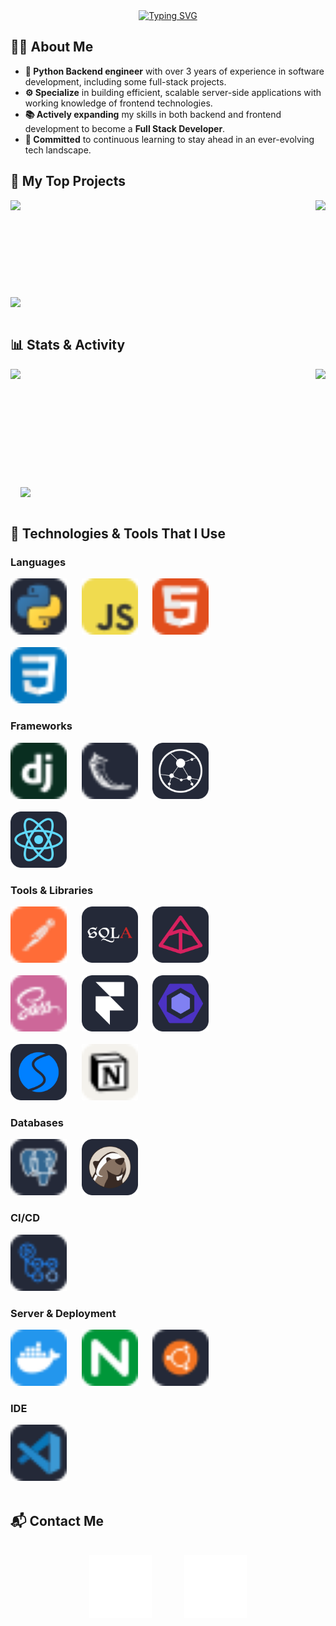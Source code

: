 <div align="center"> 
  <a href="https://git.io/typing-svg">
    <img src="https://readme-typing-svg.demolab.com?font=Montserrat&weight=700&size=26&duration=550&color=F7F7F7&background=6646FF00&center=true&vCenter=true&multiline=true&repeat=false&width=435&height=150&lines=Hello+There!;+;Welcome+to+my+Github+Profile." alt="Typing SVG"/>
  </a>
</div>

## 🧑‍💻 About Me
- **🐍 Python Backend engineer** with over 3 years of experience in software development, including some full-stack projects.
- **⚙️ Specialize** in building efficient, scalable server-side applications with working knowledge of frontend technologies. 
- **📚 Actively expanding** my skills in both backend and frontend development to become a **Full Stack Developer**.
- **🚀 Committed** to continuous learning to stay ahead in an ever-evolving tech landscape.

## 📂 My Top Projects
<section>
  <a href="https://github.com/Nikilandgelo/online_store_backend"><img align="left" height=150 src="https://github-readme-stats.vercel.app/api/pin/?username=Nikilandgelo&repo=online_store_backend&theme=tokyonight&&hide_border=true&border_radius=15"/></a>
  <a href="https://github.com/Nikilandgelo/inspiration_frontend"><img align="right" height=150 src="https://github-readme-stats.vercel.app/api/pin/?username=Nikilandgelo&repo=inspiration_frontend&theme=tokyonight&&hide_border=true&border_radius=15"/></a>
  <br><br><br><br><br><br><br><br><br>
  <a href="https://github.com/Nikilandgelo/ParsingXMLgoodsAndFindSimilar"><img align="center" height=150 src="https://github-readme-stats.vercel.app/api/pin/?username=Nikilandgelo&repo=ParsingXMLgoodsAndFindSimilar&theme=tokyonight&&hide_border=true&border_radius=15"/></a>
  <br><br>
</section>

## 📊 Stats & Activity
<section>
  <a><img align="left" height=225 src="https://github-readme-stats.vercel.app/api/top-langs/?username=Nikilandgelo&size_weight=0.5&count_weight=0.5&layout=donut&theme=tokyonight&hide_border=true&border_radius=15"/></a>
  &nbsp;&nbsp;&nbsp;&nbsp;&nbsp;
  <a><img align="right" height=225 src="https://github-readme-stats.vercel.app/api?username=Nikilandgelo&hide=stars&show_icons=true&theme=tokyonight&hide_border=true&border_radius=15&include_all_commits=true&line_height=40&rank_icon=github"/></a>
  <br><br><br><br><br><br><br><br><br><br><br>
  <a><img align="center" src="https://github-readme-activity-graph.vercel.app/graph?username=Nikilandgelo&theme=tokyo-night&hide_border=true&radius=15"/></a>
  <br><br>
</section>

## 🔧 Technologies & Tools That I Use
### Languages
<section>
  <img src="./assets/python.svg" height="90px" width="90px" alt="Python">
  &nbsp;&nbsp;&nbsp;&nbsp;
  <img src="./assets/js.svg" height="90px" width="90px" alt="JavaScript">
  &nbsp;&nbsp;&nbsp;&nbsp;
  <img src="./assets/html.svg" height="90px" width="90px alt="HTML">
  <br><br>
  <img src="./assets/css.svg" height="90px" width="90px" alt="CSS3">
</section>

### Frameworks
<section>
  <img src="./assets/django.svg" height="90px" width="90px" alt="Django">
  &nbsp;&nbsp;&nbsp;&nbsp;
  <img src="./assets/flask.svg" height="90px" width="90px" alt="Flask">
  &nbsp;&nbsp;&nbsp;&nbsp;
  <img src="./assets/aiohttp.svg" height="90px" width="90px" alt="Aiohttp">
  <br><br>
  <img src="./assets/react.svg" height="90px" width="90px" alt="React">
</section>

### Tools & Libraries
<section>
  <img src="./assets/postman.svg" height="90px" width="90px" alt="Postman">
  &nbsp;&nbsp;&nbsp;&nbsp;
  <img src="./assets/sqlalchemy.svg" height="90px" width="90px" alt="SQLAlchemy">
  &nbsp;&nbsp;&nbsp;&nbsp;
  <img src="./assets/pydantic.svg" height="90px" width="90px" alt="Pydantic">
  <br><br>
  <img src="./assets/scss.svg" height="90px" width="90px" alt="SCSS">
  &nbsp;&nbsp;&nbsp;&nbsp;
  <img src="./assets/framer-motion.svg" height="90px" width="90px" alt="FramerMotion">
  &nbsp;&nbsp;&nbsp;&nbsp;
  <img src="./assets/eslint.svg" height="90px" width="90px" alt="ESLint">
  <br><br>
  <img src="./assets/swiper.svg" height="90px" width="90px" alt="Swiper">
  &nbsp;&nbsp;&nbsp;&nbsp;
  <img src="./assets/notion.svg" height="90px" width="90px" alt="Notion">
</section>

### Databases
<section>
  <img src="./assets/postgresql.svg" height="90px" width="90px" alt="PostgreSQL">
  &nbsp;&nbsp;&nbsp;&nbsp;
  <img src="./assets/dbeaver.svg" height="90px" width="90px" alt="DBeaver">
</section>

### CI/CD
<section>
  <img src="./assets/actions.svg" height="90px" width="90px" alt="GitHub Actions">
</section>

### Server & Deployment
<section>
  <img src="./assets/docker.svg" height="90px" width="90px" alt="Docker">
  &nbsp;&nbsp;&nbsp;&nbsp;
  <img src="./assets/nginx.svg" height="90px" width="90px" alt="Nginx">
  &nbsp;&nbsp;&nbsp;&nbsp;
  <img src="./assets/ubuntu.svg" height="90px" width="90px" alt="Ubuntu">
</section>

### IDE
<section>
  <img src="./assets/vscode.svg" height="90px" width="90px" alt="VSCode">
  <br><br>
</section>

## 📬 Contact Me
<section align="center">
  <br>
  <a href="mailto:niki_landgelo@outlook.com"><img src="./assets/email.svg" height="100px" width="100px" alt="Email"/></a>
  &nbsp;&nbsp;&nbsp;&nbsp;&nbsp;&nbsp;&nbsp;&nbsp;&nbsp;&nbsp;&nbsp;
  <a href="https://t.me/niki_landgelo"><img src="./assets/telegram.svg" height="100px" width="100px" alt="Email"/></a>
  <br><br>
</section>
